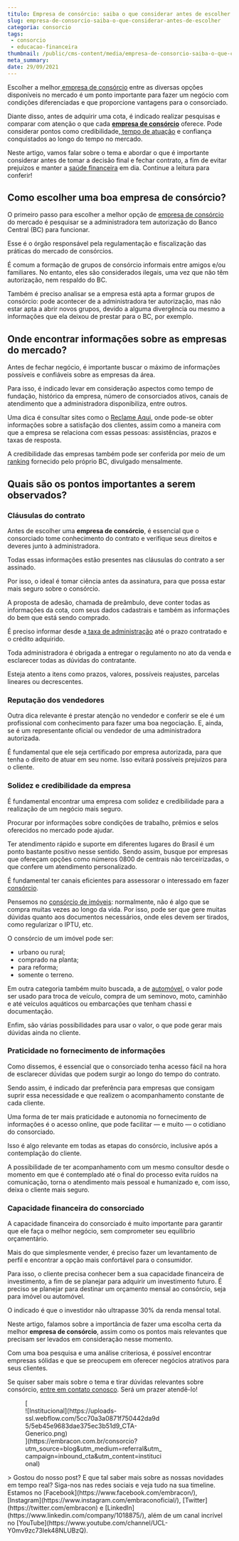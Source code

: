 ```yaml
---
titulo: Empresa de consórcio: saiba o que considerar antes de escolher
slug: empresa-de-consorcio-saiba-o-que-considerar-antes-de-escolher
categoria: consorcio
tags:
 - consorcio
 - educacao-financeira
thumbnail: /public/cms-content/media/empresa-de-consorcio-saiba-o-que-considerar-antes-de-escolher.jpg
meta_summary: 
date: 29/09/2021
---
```

Escolher a melhor[ empresa de consórcio](https://www.embracon.com.br/) entre as diversas opções disponíveis no mercado é um ponto importante para fazer um negócio com condições diferenciadas e que proporcione vantagens para o consorciado.

Diante disso, antes de adquirir uma cota, é indicado realizar pesquisas e comparar com atenção o que cada [**empresa de consórcio**](https://www.embracon.com.br) oferece. Pode considerar pontos como credibilidade,[ tempo de atuação](https://www.embracon.com.br/a-embracon) e confiança conquistados ao longo do tempo no mercado.

Neste artigo, vamos falar sobre o tema e abordar o que é importante considerar antes de tomar a decisão final e fechar contrato, a fim de evitar prejuízos e manter a [saúde financeira](https://www.embracon.com.br/blog/planejamento-financeiro-um-guia-para-as-financas-nao-sairem-de-controle) em dia. Continue a leitura para conferir!

Como escolher uma boa **empresa de consórcio**?
-----------------------------------------------

O primeiro passo para escolher a melhor opção de [empresa de consórcio](https://www.embracon.com.br/conhecaoconsorcio/entenda-o-consorcio) do mercado é pesquisar se a administradora tem autorização do Banco Central (BC) para funcionar.

Esse é o órgão responsável pela regulamentação e fiscalização das práticas do mercado de consórcios.

É comum a formação de grupos de consórcio informais entre amigos e/ou familiares. No entanto, eles são considerados ilegais, uma vez que não têm autorização, nem respaldo do BC.

Também é preciso analisar se a empresa está apta a formar grupos de consórcio: pode acontecer de a administradora ter autorização, mas não estar apta a abrir novos grupos, devido a alguma divergência ou mesmo a informações que ela deixou de prestar para o BC, por exemplo.

Onde encontrar informações sobre as empresas do mercado?
--------------------------------------------------------

Antes de fechar negócio, é importante buscar o máximo de informações possíveis e confiáveis sobre as empresas da área.

Para isso, é indicado levar em consideração aspectos como tempo de fundação, histórico da empresa, número de consorciados ativos, canais de atendimento que a administradora disponibiliza, entre outros.

Uma dica é consultar sites como o [Reclame Aqui](https://www.reclameaqui.com.br/), onde pode-se obter informações sobre a satisfação dos clientes, assim como a maneira com que a empresa se relaciona com essas pessoas: assistências, prazos e taxas de resposta.

A credibilidade das empresas também pode ser conferida por meio de um [ranking](http://www.bcb.gov.br/?rankconsorcio) fornecido pelo próprio BC, divulgado mensalmente.

Quais são os pontos importantes a serem observados?
---------------------------------------------------

### Cláusulas do contrato

Antes de escolher uma **empresa de consórcio**, é essencial que o consorciado tome conhecimento do contrato e verifique seus direitos e deveres junto à administradora.

Todas essas informações estão presentes nas cláusulas do contrato a ser assinado.

Por isso, o ideal é tomar ciência antes da assinatura, para que possa estar mais seguro sobre o consórcio.

A proposta de adesão, chamada de preâmbulo, deve conter todas as informações da cota, com seus dados cadastrais e também as informações do bem que está sendo comprado.

É preciso informar desde a[ taxa de administração](https://www.embracon.com.br/conhecaoconsorcio/o-que-e-taxa-de-administracao) até o prazo contratado e o crédito adquirido.

Toda administradora é obrigada a entregar o regulamento no ato da venda e esclarecer todas as dúvidas do contratante.

Esteja atento a itens como prazos, valores, possíveis reajustes, parcelas lineares ou decrescentes.

### Reputação dos vendedores

Outra dica relevante é prestar atenção no vendedor e conferir se ele é um profissional com conhecimento para fazer uma boa negociação. E, ainda, se é um representante oficial ou vendedor de uma administradora autorizada.

É fundamental que ele seja certificado por empresa autorizada, para que tenha o direito de atuar em seu nome. Isso evitará possíveis prejuízos para o cliente.

### Solidez e credibilidade da empresa

É fundamental encontrar uma empresa com solidez e credibilidade para a realização de um negócio mais seguro.

Procurar por informações sobre condições de trabalho, prêmios e selos oferecidos no mercado pode ajudar.

Ter atendimento rápido e suporte em diferentes lugares do Brasil é um ponto bastante positivo nesse sentido. Sendo assim, busque por empresas que ofereçam opções como números 0800 de centrais não terceirizadas, o que confere um atendimento personalizado.

É fundamental ter canais eficientes para assessorar o interessado em fazer [consórcio](https://www.embracon.com.br).

Pensemos no [consórcio de imóveis](https://www.embracon.com.br/consorcio-de-imoveis): normalmente, não é algo que se compra muitas vezes ao longo da vida. Por isso, pode ser que gere muitas dúvidas quanto aos documentos necessários, onde eles devem ser tirados, como regularizar o IPTU, etc.

O consórcio de um imóvel pode ser:

- urbano ou rural;
- comprado na planta;
- para reforma;
- somente o terreno.

Em outra categoria também muito buscada, a de [automóvel](https://www.embracon.com.br/consorcio-de-carros), o valor pode ser usado para troca de veículo, compra de um seminovo, moto, caminhão e até veículos aquáticos ou embarcações que tenham chassi e documentação.

Enfim, são várias possibilidades para usar o valor, o que pode gerar mais dúvidas ainda no cliente.

### Praticidade no fornecimento de informações

Como dissemos, é essencial que o consorciado tenha acesso fácil na hora de esclarecer dúvidas que podem surgir ao longo do tempo do contrato.

Sendo assim, é indicado dar preferência para empresas que consigam suprir essa necessidade e que realizem o acompanhamento constante de cada cliente.

Uma forma de ter mais praticidade e autonomia no fornecimento de informações é o acesso online, que pode facilitar ― e muito ― o cotidiano do consorciado.

Isso é algo relevante em todas as etapas do consórcio, inclusive após a contemplação do cliente.

A possibilidade de ter acompanhamento com um mesmo consultor desde o momento em que é contemplado até o final do processo evita ruídos na comunicação, torna o atendimento mais pessoal e humanizado e, com isso, deixa o cliente mais seguro.

### Capacidade financeira do consorciado

A capacidade financeira do consorciado é muito importante para garantir que ele faça o melhor negócio, sem comprometer seu equilíbrio orçamentário.

Mais do que simplesmente vender, é preciso fazer um levantamento de perfil e encontrar a opção mais confortável para o consumidor.

Para isso, o cliente precisa conhecer bem a sua capacidade financeira de investimento, a fim de se planejar para adquirir um investimento futuro. É preciso se planejar para destinar um orçamento mensal ao consórcio, seja para imóvel ou automóvel.

O indicado é que o investidor não ultrapasse 30% da renda mensal total.

Neste artigo, falamos sobre a importância de fazer uma escolha certa da melhor **empresa de consórcio**, assim como os pontos mais relevantes que precisam ser levados em consideração nesse momento.

Com uma boa pesquisa e uma análise criteriosa, é possível encontrar empresas sólidas e que se preocupem em oferecer negócios atrativos para seus clientes.

Se quiser saber mais sobre o tema e tirar dúvidas relevantes sobre consórcio, [entre em contato conosco](https://www.embracon.com.br/). Será um prazer atendê-lo!

<figure class="w-richtext-figure-type-image w-richtext-align-center" style="max-width:310px">[<div>![Institucional](https://uploads-ssl.webflow.com/5cc70a3a0871f750442da9d5/5eb45e9683dae375ec3b51d9_CTA-Generico.png)</div>](https://embracon.com.br/consorcio?utm_source=blog&utm_medium=referral&utm_campaign=inbound_cta&utm_content=institucional)</figure>> Gostou do nosso post? E que tal saber mais sobre as nossas novidades em tempo real? Siga-nos nas redes sociais e veja tudo na sua timeline. Estamos no [Facebook](https://www.facebook.com/embracon/), [Instagram](https://www.instagram.com/embraconoficial/), [Twitter](https://twitter.com/embracon) e [LinkedIn](https://www.linkedin.com/company/1018875/), além de um canal incrível no [YouTube](https://www.youtube.com/channel/UCL-Y0mv9zc73Iek48NLUBzQ).
